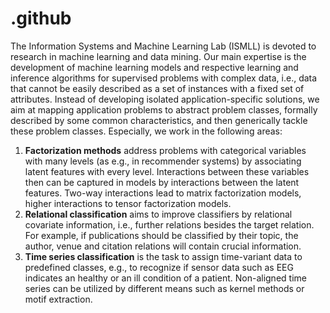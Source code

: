 # .github

The Information Systems and Machine Learning Lab (ISMLL) is devoted to research in machine learning and data mining. Our main expertise is the development of machine learning models and respective learning and inference algorithms for supervised problems with complex data, i.e., data that cannot be easily described as a set of instances with a fixed set of attributes. Instead of developing isolated application-specific solutions, we aim at mapping application problems to abstract problem classes, formally described by some common characteristics, and then generically tackle these problem classes. Especially, we work in the following areas:

1. **Factorization methods** address problems with categorical variables with many levels (as e.g., in recommender systems) by associating latent features with every level. Interactions between these variables then can be captured in models by interactions between the latent features. Two-way interactions lead to matrix factorization models, higher interactions to tensor factorization models.
2. **Relational classification** aims to improve classifiers by relational covariate information, i.e., further relations besides the target relation. For example, if publications should be classified by their topic, the author, venue and citation relations will contain crucial information.
3. **Time series classification** is the task to assign time-variant data to predefined classes, e.g., to recognize if sensor data such as EEG indicates an healthy or an ill condition of a patient. Non-aligned time series can be utilized by different means such as kernel methods or motif extraction.

